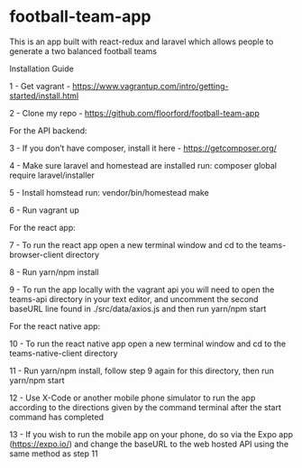 # football-team-app
This is an app built with react-redux and laravel which allows people to generate a two balanced football teams

Installation Guide

1 - Get vagrant - https://www.vagrantup.com/intro/getting-started/install.html

2 - Clone my repo - https://github.com/floorford/football-team-app

For the API backend:

3 - If you don’t have composer, install it here - https://getcomposer.org/

4 - Make sure laravel and homestead are installed
   run: composer global require laravel/installer

5 - Install homstead
	 run: vendor/bin/homestead make

6 - Run vagrant up

For the react app:

7 - To run the react app open a new terminal window and cd to the teams-browser-client directory 

8 - Run yarn/npm install 

9 - To run the app locally with the vagrant api you will need to open the teams-api directory in your text editor, and uncomment the second baseURL line found in ./src/data/axios.js and then run yarn/npm start

For the react native app:

10 - To run the react native app open a new terminal window and cd to the teams-native-client directory 

11 - Run yarn/npm install, follow step 9 again for this directory, then run yarn/npm start

12 - Use X-Code or another mobile phone simulator to run the app according to the directions given by the command terminal after the start command has completed

13 - If you wish to run the mobile app on your phone, do so via the Expo app (https://expo.io/) and change the baseURL to the web hosted API using the same method as step 11
